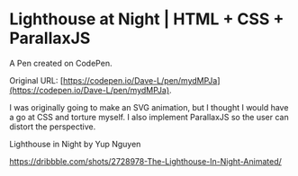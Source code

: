 # Lighthouse at Night | HTML +  CSS + ParallaxJS

A Pen created on CodePen.

Original URL: [https://codepen.io/Dave-L/pen/mydMPJa](https://codepen.io/Dave-L/pen/mydMPJa).

I was originally going to make an SVG animation, but I thought I would have a go at CSS and torture myself. I also implement ParallaxJS so the user can distort the perspective.

Lighthouse in Night by Yup Nguyen

https://dribbble.com/shots/2728978-The-Lighthouse-In-Night-Animated/